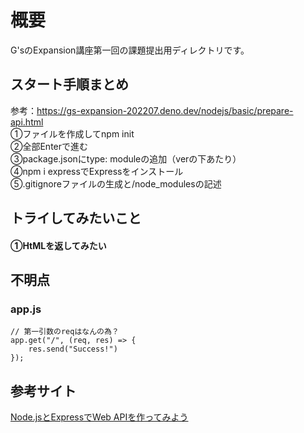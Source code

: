 # 概要
G'sのExpansion講座第一回の課題提出用ディレクトリです。

## スタート手順まとめ
参考：https://gs-expansion-202207.deno.dev/nodejs/basic/prepare-api.html</br>
①ファイルを作成してnpm init</br>
②全部Enterで進む</br>
③package.jsonにtype: moduleの追加（verの下あたり）</br>
④npm i expressでExpressをインストール</br>
⑤.gitignoreファイルの生成と/node_modulesの記述</br>


## トライしてみたいこと
#### ①HtMLを返してみたい

## 不明点
### app.js
```
// 第一引数のreqはなんの為？
app.get("/", (req, res) => {
    res.send("Success!")
});
```

## 参考サイト
[Node.jsとExpressでWeb APIを作ってみよう](https://sbfl.net/blog/2018/08/25/nodejs-express-webapi/)
